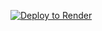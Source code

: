 [![Deploy to Render](https://render.com/images/deploy-to-render-button.svg)](https://render.com/deploy?repo=https://github.com/hansiecan1978-cmyk/nifty50)
